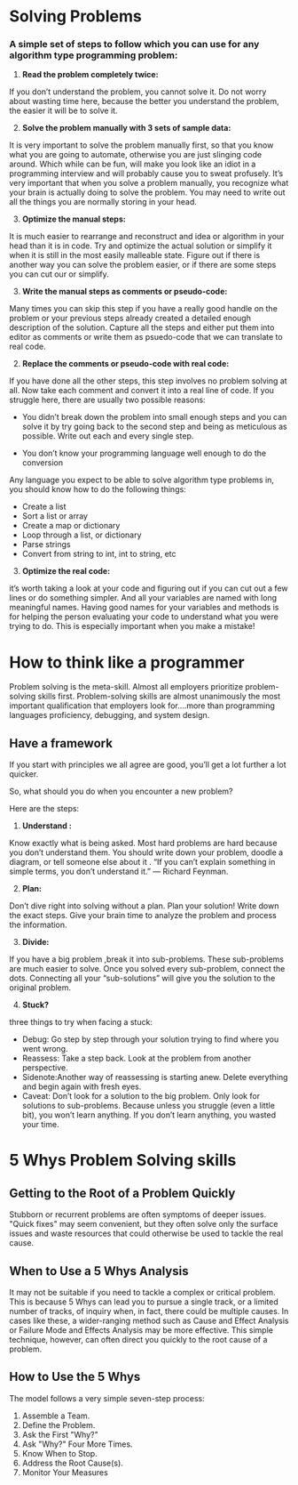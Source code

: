 # Solving Problems
###  A simple set of steps to follow which you can use for any algorithm type programming problem:
1. **Read the problem completely twice:**

If you don’t understand the problem, you cannot solve it.  Do not worry about wasting time here, because the better you understand the problem, the easier it will be to solve it. 

2. **Solve the problem manually with 3 sets of sample data:**

It is very important to solve the problem manually first, so that you know what you are going to automate, otherwise you are just slinging code around.  Which while can be fun, will make you look like an idiot in a programming interview and will probably cause you to sweat profusely. It’s very important that when you solve a problem manually, you recognize what your brain is actually doing to solve the problem.  You may need to write out all the things you are normally storing in your head. 


3. **Optimize the manual steps:**


 It is much easier to rearrange and reconstruct and idea or algorithm in your head than it is in code. Try and optimize the actual solution or simplify it when it is still in the most easily malleable state. Figure out if there is another way you can solve the problem easier, or if there are some steps you can cut our or simplify.

3. **Write the manual steps as comments or pseudo-code:**

Many times you can skip this step if you have a really good handle on the problem or your previous steps already created a detailed enough description of the solution. Capture all the steps  and either put them into  editor as comments or write them as psuedo-code that we can translate to real code.

2. **Replace the comments or pseudo-code with real code:**

 If you have done all the other steps, this step involves no problem solving at all. Now  take each comment and convert it into a real line of code.
 If you struggle here, there are usually two possible reasons:

* You didn’t break down the problem into small enough steps and you can solve it by try going back to the second step and being as meticulous as possible.  Write out each and every single step.


* You don’t know your programming language well enough to do the conversion

 Any language you expect to be able to solve algorithm type problems in, you should know how to do the following things:
 * Create a list
* Sort a list or array
* Create a map or dictionary
* Loop through a list, or dictionary
* Parse strings
* Convert from string to int, int to string, etc
3. **Optimize the real code:**

it’s worth taking a look at your code and figuring out if you can cut out a few lines or do something simpler.
And all your variables are named with long meaningful names. Having good names for your variables and methods is for helping the person evaluating your code to understand what you were trying to do.  This is especially important when you make a mistake!

# How to think like a programmer
Problem solving is the meta-skill.
Almost all employers prioritize problem-solving skills first.
Problem-solving skills are almost unanimously the most important qualification that employers look for….more than programming languages proficiency, debugging, and system design.

##  Have a framework
If you start with principles we all agree are good, you’ll get a lot further a lot quicker.

So, what should you do when you encounter a new problem?

Here are the steps:
1. **Understand :**

Know exactly what is being asked. Most hard problems are hard because you don’t understand them. You should write down your problem, doodle a diagram, or tell someone else about it . “If you can’t explain something in simple terms, you don’t understand it.” — Richard Feynman.

2. **Plan:**

Don’t dive right into solving without a plan. Plan your solution!
Write down the exact steps. Give your brain time to analyze the problem and process the information.

3. **Divide:**

If you have a big problem ,break it into sub-problems. These sub-problems are much easier to solve. Once you solved every sub-problem, connect the dots. Connecting all your “sub-solutions” will give you the solution to the original problem.

4. **Stuck?**

three things to try when facing a stuck:

* Debug: Go step by step through your solution trying to find where you went wrong.
* Reassess: Take a step back. Look at the problem from another perspective.
* Sidenote:Another way of reassessing is starting anew. Delete everything and begin again with fresh eyes.
* Caveat: Don’t look for a solution to the big problem. Only look for solutions to sub-problems.  Because unless you struggle (even a little bit), you won’t learn anything. If you don’t learn anything, you wasted your time.

# 5 Whys Problem Solving skills 
## Getting to the Root of a Problem Quickly

Stubborn or recurrent problems are often symptoms of deeper issues. "Quick fixes" may seem convenient, but they often solve only the surface issues and waste resources that could otherwise be used to tackle the real cause.

## When to Use a 5 Whys Analysis
It may not be suitable if you need to tackle a complex or critical problem. This is because 5 Whys can lead you to pursue a single track, or a limited number of tracks, of inquiry when, in fact, there could be multiple causes. In cases like these, a wider-ranging method such as Cause and Effect Analysis  or Failure Mode and Effects Analysis  may be more effective. This simple technique, however, can often direct you quickly to the root cause of a problem.

## How to Use the 5 Whys
The model follows a very simple seven-step process: 

1. Assemble a Team.
2. Define the Problem.
3. Ask the First "Why?"
4. Ask "Why?" Four More Times.
5. Know When to Stop.
6. Address the Root Cause(s).
7. Monitor Your Measures